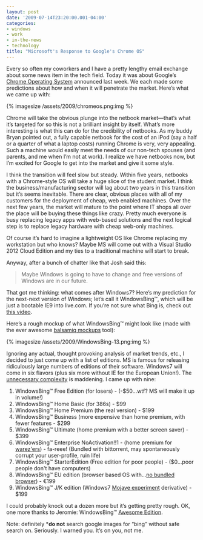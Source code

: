 ```yaml
---
layout: post
date: '2009-07-14T23:20:00.001-04:00'
categories:
- windows
- work
- in-the-news
- technology
title: "Microsoft's Response to Google's Chrome OS"
---
```


Every so often my coworkers and I have a pretty lengthy email exchange about some news item in the tech field. Today it was about Google’s [Chrome Operating System](http://googleblog.blogspot.com/2009/07/introducing-google-chrome-os.html) announced last week. We each made some predictions about how and when it will penetrate the market. Here’s what we came up with:

{% imagesize /assets/2009/chromeos.png:img %}

Chrome will take the obvious plunge into the netbook market—that’s what it’s targeted for so this is not a brilliant insight by itself. What’s more interesting is what this can do for the credibility of netbooks. As my buddy Bryan pointed out, a fully capable netbook for the cost of an iPod (say a half or a quarter of what a laptop costs) running Chrome is very, very appealing. Such a machine would easily meet the needs of our non-tech spouses (and parents, and me when I’m not at work). I realize we have netbooks now, but I’m excited for Google to get into the market and give it some style.

I think the transition will feel slow but steady. Within five years, netbooks with a Chrome-style OS will take a huge slice of the student market. I think the business/manufacturing sector will lag about two years in this transition but it’s seems inevitable. There are clear, obvious places with all of my customers for the deployment of cheap, web enabled machines. Over the next few years, the market will mature to the point where IT shops all over the place will be buying these things like crazy. Pretty much everyone is busy replacing legacy apps with web-based solutions and the next logical step is to replace legacy hardware with cheap web-only machines.

Of course it’s hard to imagine a lightweight OS like Chrome replacing my workstation but who knows? Maybe MS will come out with a Visual Studio 2012 Cloud Edition and my ties to a traditional machine will start to break. 

Anyway, after a bunch of chatter like that Josh said this:

> Maybe Windows is going to have to change and free versions of Windows are in our future.

That got me thinking: what comes after Windows7? Here’s my prediction for the next-next version of Windows; let’s call it WindowsBing™, which will be just a bootable IE9 into live.com. If you’re not sure what Bing is, check out [this video](http://www.collegehumor.com/video:1915736).  

Here’s a rough mockup of what WindowsBing™ might look like (made with the ever awesome [balsamiq mockups](http://www.balsamiq.com/products/mockups) tool):

{% imagesize /assets/2009/WindowsBing-13.png:img %}

Ignoring any actual, thought provoking analysis of market trends, etc., I decided to just come up with a list of editions. MS is famous for releasing ridiculously large numbers of editions of their software. Windows7 will come in six flavors (plus six more without IE for the European Union!). The [unnecessary complexity](http://en.wikipedia.org/wiki/Windows_7_editions#Comparison_chart) is maddening. I came up with nine:  

  1. WindowsBing™ Free Edition (for losers) - (-$50...wtf? MS will make it up in volume!)
  2. WindowsBing™ Home Basic (for 386s) - $99
  3. WindowsBing™ Home Premium (the real version) - $199
  4. WindowsBing™ Business (more expensive than home premium, with fewer features - $299
  5. WindowsBing™ Ultimate (home premium with a better screen saver) - $399
  6. WindowsBing™ Enterprise NoActivation!!1 - (home premium for [warez'ers](http://en.wikipedia.org/wiki/Warez)) - fa-reee! (Bundled with bittorrent, may spontaneously corrupt your user-profile, ruin life)
  7. WindowsBing™ StarterEdition (Free edition for poor people) - ($0...poor people don't have computers)
  8. WindowsBing™ EU edition (browser based OS with...[no bundled browser](http://news.bbc.co.uk/2/hi/business/7834792.stm)) - €199
  9. WindowsBing™ J/K edition (Windows7 [Mojave experiment](http://en.wikipedia.org/wiki/The_Mojave_Experiment) derivative) - $199

I could probably knock out a dozen more but it’s getting pretty rough. OK, one more thanks to Jeromie: WindowsBing™ [Awesome Edition](http://www.codinghorror.com/blog/archives/001283.html).



Note: definitely ***do not** search google images for “bing” without safe search on. Seriously. I warned you. It’s on you, not me.